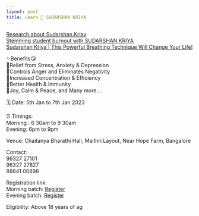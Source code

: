 ```yaml
---
layout: post
title: Learn 💫 SUDARSHAN KRIYA
---
```


[Research about Sudarshan Kriay](https://www.artofliving.org/in-en/research-sudarshan-kriya) <br/>
[Stemming student burnout with SUDARSHAN KRIYA](https://youtu.be/Vlu3arLc0WE) <br/>
[Sudarshan Kriya | This Powerful Breathing Technique Will Change Your Life!](https://www.youtube.com/watch?v=F4S_4jX0ERA) <br/>

✨Benefits😘 <br/>
🌟Relief from Stress, Anxiety & Depression <br/>
🌟Controls Anger and Eliminates Negativity <br/>
🌟Increased Concentration & Efficiency <br/>
🌟Better Health & Immunity <br/>
🌟Joy, Calm & Peace, and Many more.... <br/>

🗓 Date:  5th Jan to 7th Jan 2023 <br/>

⏰ Timings: <br/>
Morning : 6 30am to 9 30am <br/>
Evening:  6pm to 9pm <br/>

Venue: Chaitanya Bharathi Hall, Maithri Layout, Near Hope Farm, Bangalore  <br/>

Contact: <br/>
96327 27101  <br/>
96327 27827  <br/>
88841 00898  <br/>

Registration link: <br/>
Morning batch: [Register](https://aolt.in/751804) <br/>
Evening batch: [Register](https://aolt.in/751806) <br/>

Eligibility: Above 18 years of ag
